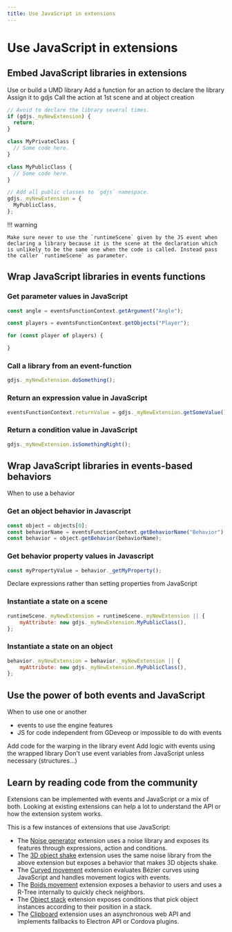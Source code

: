 ```yaml
---
title: Use JavaScript in extensions
---
```

# Use JavaScript in extensions

## Embed JavaScript libraries in extensions

Use or build a UMD library
Add a function for an action to declare the library
Assign it to gdjs
Call the action at 1st scene and at object creation


```javascript
// Avoid to declare the library several times.
if (gdjs._myNewExtension) {
  return;
}

class MyPrivateClass {
  // Some code here.
}

class MyPublicClass {
  // Some code here.
}

// Add all public classes to `gdjs` namespace.
gdjs._myNewExtension = {
  MyPublicClass,
};
```

!!! warning

    Make sure never to use the `runtimeScene` given by the JS event when declaring a library because it is the scene at the declaration which is unlikely to be the same one when the code is called. Instead pass the caller `runtimeScene` as parameter.

## Wrap JavaScript libraries in events functions

### Get parameter values in JavaScript

```javascript
const angle = eventsFunctionContext.getArgument("Angle");
```


```javascript
const players = eventsFunctionContext.getObjects("Player");

for (const player of players) {

}
```

### Call a library from an event-function

```javascript
gdjs._myNewExtension.doSomething();
```

### Return an expression value in JavaScript

```javascript
eventsFunctionContext.returnValue = gdjs._myNewExtension.getSomeValue();
```

### Return a condition value in JavaScript

```javascript
gdjs._myNewExtension.isSomethingRight();
```

## Wrap JavaScript libraries in events-based behaviors

When to use a behavior

### Get an object behavior in Javascript

```javascript
const object = objects[0];
const behaviorName = eventsFunctionContext.getBehaviorName("Behavior");
const behavior = object.getBehavior(behaviorName);
```

### Get behavior property values in Javascript

```javascript
const myPropertyValue = behavior._getMyProperty();
```

Declare expressions rather than setting properties from JavaScript

### Instantiate a state on a scene

```javascript
runtimeScene._myNewExtension = runtimeScene._myNewExtension || {
    myAttribute: new gdjs._myNewExtension.MyPublicClass(),
};
```

### Instantiate a state on an object

```javascript
behavior._myNewExtension = behavior._myNewExtension || {
    myAttribute: new gdjs._myNewExtension.MyPublicClass(),
};
```

## Use the power of both events and JavaScript

When to use one or another
- events to use the engine features
- JS for code independent from GDeveop or impossible to do with events

Add code for the warping in the library event
Add logic with events using the wrapped library
Don't use event variables from JavaScript unless necessary (structures...)

## Learn by reading code from the community

Extensions can be implemented with events and JavaScript or a mix of both. Looking at existing extensions can help a lot to understand the API or how the extension system works.

This is a few instances of extensions that use JavaScript:

* The [Noise generator](/gdevelop5/extensions/noise/) extension uses a noise library and exposes its features through expressions, action and conditions.
* The [3D object shake](/gdevelop5/extensions/shake-object3d/) extension uses the same noise library from the above extension but exposes a behavior that makes 3D objects shake.
* The [Curved movement](/gdevelop5/extensions/curved-movement/details/) extension evaluates Bézier curves using JavaScript and handles movement logics with events.
* The [Boids movement](/gdevelop5/extensions/boids-movement/) extension exposes a behavior to users and uses a R-Tree internally to quickly check neighbors.
* The [Object stack](/gdevelop5/extensions/object-stack/) extension exposes conditions that pick object instances according to their position in a stack.
* The [Clipboard](/gdevelop5/extensions/clipboard/) extension uses an asynchronous web API and implements fallbacks to Electron API or Cordova plugins.